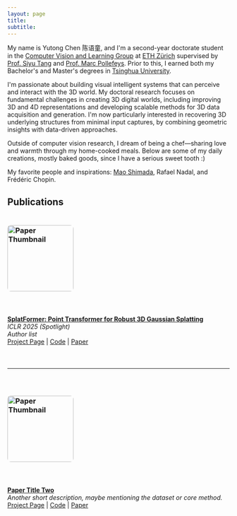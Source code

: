 ```yaml
---
layout: page
title: 
subtitle: 
---
```


My name is Yutong Chen 陈语童, and I'm a second-year doctorate student in the [Computer Vision and Learning Group](https://vlg.inf.ethz.ch/) at [ETH Zürich](https://ethz.ch/en.html) supervised by [Prof. Siyu Tang](https://vlg.inf.ethz.ch/team/Prof-Dr-Siyu-Tang.html) and [Prof. Marc Pollefeys](https://people.inf.ethz.ch/marc.pollefeys/). Prior to this, I earned both my Bachelor's and Master's degrees in [Tsinghua University](https://www.tsinghua.edu.cn/en/).

I'm passionate about building visual intelligent systems that can perceive and interact with the 3D world. My doctoral research focuses on fundamental challenges in creating 3D digital worlds, including improving 3D and 4D representations and developing scalable methods for 3D data acquisition and generation. I'm now particularly interested in recovering 3D underlying structures from minimal input captures, by combining geometric insights with data-driven approaches.

Outside of computer vision research, I dream of being a chef—sharing love and warmth through my home-cooked meals. Below are some of my daily creations, mostly baked goods, since I have a serious sweet tooth :)

My favorite people and inspirations: [Mao Shimada](https://www.youtube.com/watch?v=a9lirJRpHEo&pp=ygULbWFvIHNoaWFtZGE%3D), Rafael Nadal, and Frédéric Chopin.

## Publications

<div style="display: flex; flex-direction: column; gap: 1.5rem;">

### <img src="https://github.com/ChenYutongTHU/ChenYutongTHU.github.io/blob/master/assets/img/thumb.png" alt="Paper Thumbnail" style="width: 150px; float: left; margin-right: 15px; border-radius: 8px;">  
**[SplatFormer: Point Transformer for Robust 3D Gaussian Splatting](https://sergeyprokudin.github.io/splatformer/)**  
*ICLR 2025 (Spotlight)*  
*Author list*  
[Project Page](https://sergeyprokudin.github.io/splatformer/) | [Code](https://github.com/ChenYutongTHU/SplatFormer) | [Paper](https://arxiv.org/abs/2411.06390)

---

### <img src="assets/img/thumb.png" alt="Paper Thumbnail" style="width: 150px; float: left; margin-right: 15px; border-radius: 8px;">  
**[Paper Title Two](link-to-paper)**  
*Another short description, maybe mentioning the dataset or core method.*  
[Project Page](#) | [Code](#) | [Paper](#)

</div>


